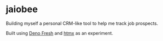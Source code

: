 # jaiobee

Building myself a personal CRM-like tool to help me track job prospects.

Built using [Deno Fresh](https://fresh.deno.dev/) and [htmx](https://htmx.org/)
as an experiment.

